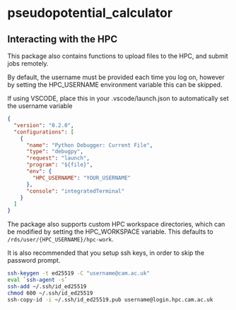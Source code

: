 # pseudopotential_calculator

## Interacting with the HPC

This package also contains functions to upload files to the HPC, and submit jobs remotely.

By default, the username must be provided each time you log on, however
by setting the HPC_USERNAME environment variable this can be skipped.

If using VSCODE, place this in your .vscode/launch.json to automatically set the username variable

```json
{
  "version": "0.2.0",
  "configurations": [
    {
      "name": "Python Debugger: Current File",
      "type": "debugpy",
      "request": "launch",
      "program": "${file}",
      "env": {
        "HPC_USERNAME": "YOUR_USERNAME"
      },
      "console": "integratedTerminal"
    }
  ]
}
```

The package also supports custom HPC workspace directories, which can be modified by setting
the HPC_WORKSPACE variable. This defaults to `/rds/user/{HPC_USERNAME}/hpc-work`.

It is also recommended that you setup ssh keys, in order to skip the password prompt.

```bash
ssh-keygen -t ed25519 -C "username@cam.ac.uk"
eval `ssh-agent -s`
ssh-add ~/.ssh/id_ed25519
chmod 600 ~/.ssh/id_ed25519
ssh-copy-id -i ~/.ssh/id_ed25519.pub username@login.hpc.cam.ac.uk
```
